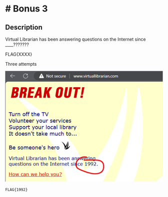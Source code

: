 # # Bonus 3

## Description

Virtual Librarian has been answering questions on the Internet since ____???????

FLAG{XXXX}

Three attempts



![](/images/1992.png)

```
FLAG{1992}
```
